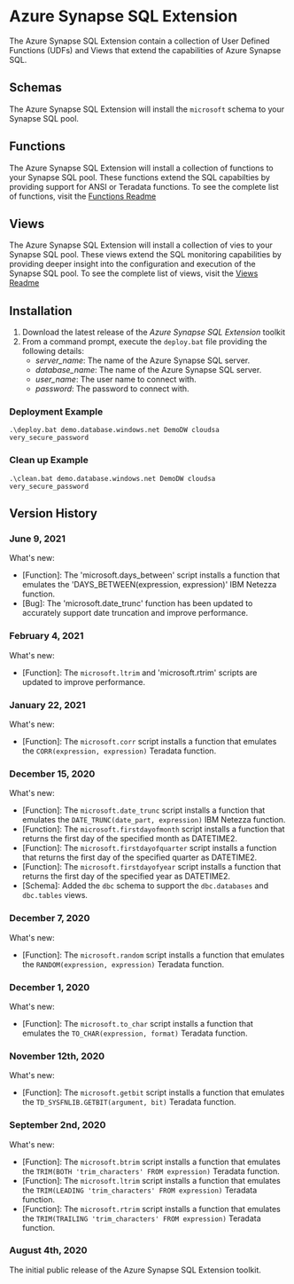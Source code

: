 # Azure Synapse SQL Extension

The Azure Synapse SQL Extension contain a collection of User Defined Functions (UDFs) and Views that extend the capabilities of Azure Synapse SQL.

## Schemas

The Azure Synapse SQL Extension will install the `microsoft` schema to your Synapse SQL pool.

## Functions

The Azure Synapse SQL Extension will install a collection of functions to your Synapse SQL pool. These functions extend the SQL capabilties by providing support for ANSI or Teradata functions. To see the complete list of functions, visit the [Functions Readme](functions/Readme.md)

## Views

The Azure Synapse SQL Extension will install a collection of vies to your Synapse SQL pool. These views extend the SQL monitoring capabilities by providing deeper insight into the configuration and execution of the Synapse SQL pool. To see the complete list of views, visit the [Views Readme](views/Readme.md)

## Installation

1. Download the latest release of the *Azure Synapse SQL Extension* toolkit
2. From a command prompt, execute the `deploy.bat` file providing the following details:
   - *server_name*: The name of the Azure Synapse SQL server.
   - *database_name*: The name of the Azure Synapse SQL server.
   - *user_name*: The user name to connect with.
   - *password*: The password to connect with.

### Deployment Example

`
.\deploy.bat demo.database.windows.net DemoDW cloudsa very_secure_password
`

### Clean up Example

`
.\clean.bat demo.database.windows.net DemoDW cloudsa very_secure_password
`
## Version History

### June 9, 2021
What's new:
- [Function]: The 'microsoft.days_between' script installs a function that emulates the 'DAYS_BETWEEN(expression, expression)' IBM Netezza function.
- [Bug]: The 'microsoft.date_trunc' function has been updated to accurately support date truncation and improve performance.

### February 4, 2021
What's new:
- [Function]: The `microsoft.ltrim` and 'microsoft.rtrim' scripts are updated to improve performance.

### January 22, 2021
What's new:
- [Function]: The `microsoft.corr` script installs a function that emulates the `CORR(expression, expression)` Teradata function.

### December 15, 2020
What's new:
- [Function]: The `microsoft.date_trunc` script installs a function that emulates the `DATE_TRUNC(date_part, expression)` IBM Netezza function.
- [Function]: The `microsoft.firstdayofmonth` script installs a function that returns the first day of the specified month as DATETIME2.
- [Function]: The `microsoft.firstdayofquarter` script installs a function that returns the first day of the specified quarter as DATETIME2.
- [Function]: The `microsoft.firstdayofyear` script installs a function that returns the first day of the specified year as DATETIME2.
- [Schema]: Added the `dbc` schema to support the `dbc.databases` and `dbc.tables` views.

### December 7, 2020
What's new:
- [Function]: The `microsoft.random` script installs a function that emulates the `RANDOM(expression, expression)` Teradata function.

### December 1, 2020
What's new:
- [Function]: The `microsoft.to_char` script installs a function that emulates the `TO_CHAR(expression, format)` Teradata function.

### November 12th, 2020
What's new:

- [Function]: The `microsoft.getbit` script installs a function that emulates the `TD_SYSFNLIB.GETBIT(argument, bit)` Teradata function.

### September 2nd, 2020
What's new:

- [Function]: The `microsoft.btrim` script installs a function that emulates the `TRIM(BOTH 'trim_characters' FROM expression)` Teradata function.
- [Function]: The `microsoft.ltrim` script installs a function that emulates the `TRIM(LEADING 'trim_characters' FROM expression)` Teradata function.
- [Function]: The `microsoft.rtrim` script installs a function that emulates the `TRIM(TRAILING 'trim_characters' FROM expression)` Teradata function.

### August 4th, 2020
The initial public release of the Azure Synapse SQL Extension toolkit.